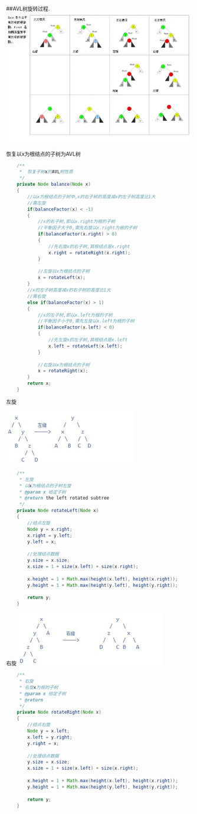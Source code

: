 
##AVL树旋转过程.
![](https://github.com/hypo123/LintCode/raw/master/src/com.hypo.img/AVL.jpg)

恢复以x为根结点的子树为AVL树
```java
	/**
	 *	恢复子树x的AVL树性质
	 */
	private Node balance(Node x)
	{
		//以x为根结点的子树中,x的右子树的高度减x的左子树高度比1大
		//需左旋
		if(balanceFactor(x) < -1)
		{
			//x的右子树,即以x.right为根的子树
			//平衡因子大于0,需先右旋以x.right为根的子树
			if(balanceFactor(x.right) > 0)
			{
				//先右旋x的右子树,其根结点是x.right
				x.right = rotateRight(x.right);
			}
			
			//左旋以x为根结点的子树
			x = rotateLeft(x);
		}
		//x的左子树高度减x的右子树的高度比1大
		//需右旋
		else if(balanceFactor(x) > 1)
		{
			//x的左子树,即以x.left为根的子树
			//平衡因子小于0,需先左旋以x.left为根的子树
			if(balanceFactor(x.left) < 0)
			{
				//先左旋x的左子树,其根结点是x.left
				x.left = rotateLeft(x.left);
			}
			
			//右旋以x为根结点的子树
			x = rotateRight(x);
		}
		return x;
	}
```


左旋

![](https://github.com/hypo123/LintCode/raw/master/src/com.hypo.img/LeftRotate.jpg)
```java
    /**
     * 左旋
     * 以x为根结点的子树左旋
     * @param x 给定子树
     * @return the left rotated subtree
     */  
    private Node rotateLeft(Node x) 
    {
    	//结点左旋
        Node y = x.right;
        x.right = y.left;
        y.left = x;
        
        //处理结点数据
        y.size = x.size;
        x.size = 1 + size(x.left) + size(x.right);
        
        x.height = 1 + Math.max(height(x.left), height(x.right));
        y.height = 1 + Math.max(height(y.left), height(y.right));
        
        return y;
    }
```

右旋
![](https://github.com/hypo123/LintCode/raw/master/src/com.hypo.img/RightRotate.jpg)
```java
    /**
     * 右旋
     * 右旋x为根的子树
     * @param x 给定子树
     * @return 
     */
    private Node rotateRight(Node x) 
    {
    	//结点右旋
        Node y = x.left;
        x.left = y.right;
        y.right = x;
        
        //处理结点数据
        y.size = x.size;
        x.size = 1 + size(x.left) + size(x.right);
        
        x.height = 1 + Math.max(height(x.left), height(x.right));
        y.height = 1 + Math.max(height(y.left), height(y.right));
        
        return y;
    }
```